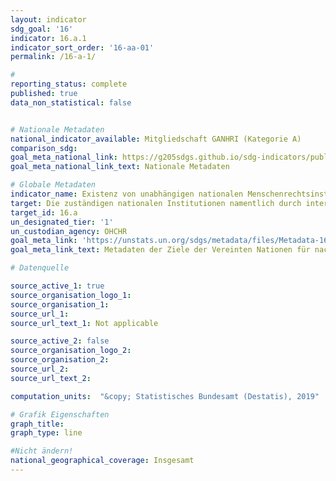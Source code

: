 ```yaml
---
layout: indicator
sdg_goal: '16'
indicator: 16.a.1
indicator_sort_order: '16-aa-01'
permalink: /16-a-1/

#
reporting_status: complete
published: true
data_non_statistical: false


# Nationale Metadaten
national_indicator_available: Mitgliedschaft GANHRI (Kategorie A)
comparison_sdg:
goal_meta_national_link: https://g205sdgs.github.io/sdg-indicators/public/MetaDe/16.a.1.pdf
goal_meta_national_link_text: Nationale Metadaten

# Globale Metadaten
indicator_name: Existenz von unabhängigen nationalen Menschenrechtsinstitutionen in Übereinstimmung mit den "Pariser Grundsätzen"
target: Die zuständigen nationalen Institutionen namentlich durch internationale Zusammenarbeit beim Kapazitätsaufbau auf allen Ebenen zur Verhütung von Gewalt und zur Bekämpfung von Terrorismus und Kriminalität unterstützen, insbesondere in den Entwicklungsländern
target_id: 16.a
un_designated_tier: '1'
un_custodian_agency: OHCHR
goal_meta_link: 'https://unstats.un.org/sdgs/metadata/files/Metadata-16-0A-01.pdf'
goal_meta_link_text: Metadaten der Ziele der Vereinten Nationen für nachhaltige Entwicklung

# Datenquelle

source_active_1: true
source_organisation_logo_1:
source_organisation_1:
source_url_1:
source_url_text_1: Not applicable

source_active_2: false
source_organisation_logo_2:
source_organisation_2:
source_url_2:
source_url_text_2:

computation_units:  "&copy; Statistisches Bundesamt (Destatis), 2019"

# Grafik Eigenschaften
graph_title:
graph_type: line

#Nicht ändern!
national_geographical_coverage: Insgesamt
---
```

